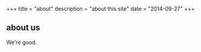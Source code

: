 +++
title = "about"
description = "about this site"
date = "2014-09-27"
+++

## about us

We're good.
